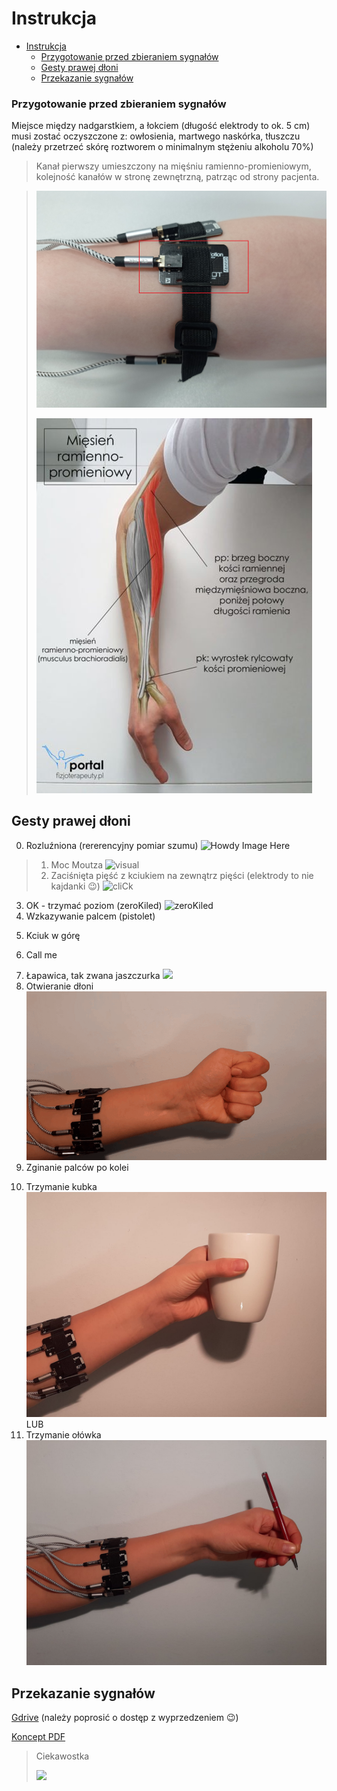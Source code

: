 # Instrukcja

- [Instrukcja](#instrukcja)
    - [Przygotowanie przed zbieraniem sygnałów](#przygotowanie-przed-zbieraniem-sygnałów)
  - [Gesty prawej dłoni](#gesty-prawej-dłoni)
  - [Przekazanie sygnałów](#przekazanie-sygnałów)

### Przygotowanie przed zbieraniem sygnałów
Miejsce między nadgarstkiem, a łokciem (długość elektrody to ok. 5 cm) musi zostać oczyszczone z: owłosienia, martwego naskórka, tłuszczu (należy przetrzeć skórę roztworem o minimalnym stężeniu alkoholu 70%)

> Kanał pierwszy umieszczony na mięśniu ramienno-promieniowym, kolejność kanałów w stronę zewnętrzną, patrząc od strony pacjenta.

> 
> ![](docs/firstChanel.jpg)
>
> ![](docs/miesien-ramienno-promieniowy-441x600.jpg)

## Gesty prawej dłoni 
0. Rozluźniona (rererencyjny pomiar szumu)
![ Howdy Image Here ](docs/ref.gif)
>1. Moc Moutza 
>![visual](docs/moutz.gif)
>2. Zaciśnięta pięść z kciukiem na zewnątrz pięści (elektrody to nie kajdanki :wink:)
>![cliCk](docs/fist.gif)
<!-- ![zeroKiled](docs/zk.gif) kciuk do srodka -->
3. OK - trzymać poziom (zeroKiled)
![zeroKiled](docs/ok.gif)
4. Wzkazywanie palcem (pistolet)
<!-- ![open](docs/toDo.gif) -->
5. Kciuk w górę 
<!-- ![open](docs/toDo.gif) -->
6. Call me
<!-- ![impact hit](docs/toDo.gif) -->
7. Łapawica, tak zwana jaszczurka
![](docs/lapawica.gif)
8. Otwieranie dłoni
![openHand](docs/gOpen.gif)
9. Zginanie palców po kolei
<!-- ![impact hit](docs/toDo.gif) -->
10. Trzymanie kubka ![hold](docs/kubek.jpeg)
LUB
11. Trzymanie ołówka ![hold](docs/pen.jpg)
<!-- ![impact hit](docs/toDo.gif) -->

## Przekazanie sygnałów
[Gdrive](https://drive.google.com/drive/folders/1npeQl9UDTk9C8ySy3Q2Y92O75FMjxhix?usp=sharing) (należy poprosić o dostęp z wyprzedzeniem :wink:)

[Koncept PDF](https://stijournal.pl/resources/html/article/details?id=204954#233202)
> Ciekawostka
>
>![](https://poradniksportowy.pl/wp-content/uploads/2018/02/5481_0.jpg)
